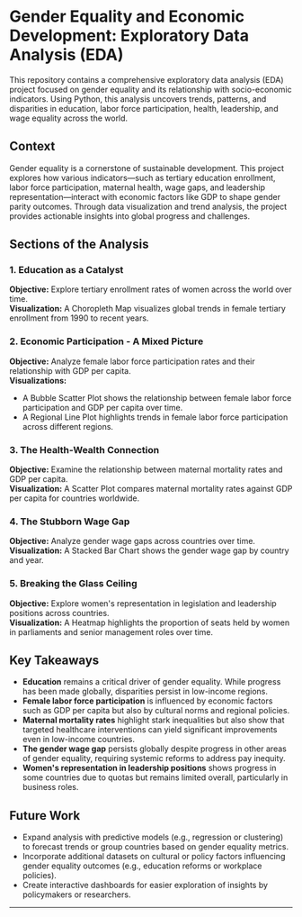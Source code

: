 # Gender Equality and Economic Development: Exploratory Data Analysis (EDA)

This repository contains a comprehensive exploratory data analysis (EDA) project focused on gender equality and its relationship with socio-economic indicators. Using Python, this analysis uncovers trends, patterns, and disparities in education, labor force participation, health, leadership, and wage equality across the world.

## Context

Gender equality is a cornerstone of sustainable development. This project explores how various indicators—such as tertiary education enrollment, labor force participation, maternal health, wage gaps, and leadership representation—interact with economic factors like GDP to shape gender parity outcomes. Through data visualization and trend analysis, the project provides actionable insights into global progress and challenges.

## Sections of the Analysis

### 1. Education as a Catalyst
**Objective:** Explore tertiary enrollment rates of women across the world over time.  
**Visualization:** A Choropleth Map visualizes global trends in female tertiary enrollment from 1990 to recent years.  

### 2. Economic Participation - A Mixed Picture
**Objective:** Analyze female labor force participation rates and their relationship with GDP per capita.  
**Visualizations:**
- A Bubble Scatter Plot shows the relationship between female labor force participation and GDP per capita over time.
- A Regional Line Plot highlights trends in female labor force participation across different regions.  

### 3. The Health-Wealth Connection
**Objective:** Examine the relationship between maternal mortality rates and GDP per capita.  
**Visualization:** A Scatter Plot compares maternal mortality rates against GDP per capita for countries worldwide.  

### 4. The Stubborn Wage Gap
**Objective:** Analyze gender wage gaps across countries over time.  
**Visualization:** A Stacked Bar Chart shows the gender wage gap by country and year.  

### 5. Breaking the Glass Ceiling
**Objective:** Explore women's representation in legislation and leadership positions across countries.  
**Visualization:** A Heatmap highlights the proportion of seats held by women in parliaments and senior management roles over time.  


## Key Takeaways

- **Education** remains a critical driver of gender equality. While progress has been made globally, disparities persist in low-income regions.
- **Female labor force participation** is influenced by economic factors such as GDP per capita but also by cultural norms and regional policies.
- **Maternal mortality rates** highlight stark inequalities but also show that targeted healthcare interventions can yield significant improvements even in low-income countries.
- **The gender wage gap** persists globally despite progress in other areas of gender equality, requiring systemic reforms to address pay inequity.
- **Women's representation in leadership positions** shows progress in some countries due to quotas but remains limited overall, particularly in business roles.

## Future Work

- Expand analysis with predictive models (e.g., regression or clustering) to forecast trends or group countries based on gender equality metrics.
- Incorporate additional datasets on cultural or policy factors influencing gender equality outcomes (e.g., education reforms or workplace policies).
- Create interactive dashboards for easier exploration of insights by policymakers or researchers.

---

